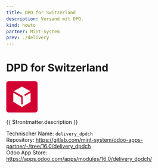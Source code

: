```yaml
---
title: DPD for Switzerland
description: Versand mit DPD.
kind: howto
partner: Mint-System
prev: ./delivery
---
```

# DPD for Switzerland
![](attachments/odoo_icons_delivery_dpdch.png)

{{ $frontmatter.description }}

Technischer Name: `delivery_dpdch`\
Repository: <https://gitlab.com/mint-system/odoo-apps-partner/-/tree/16.0/delivery_dpdch>\
Odoo App Store: <https://apps.odoo.com/apps/modules/16.0/delivery_dpdch/>
